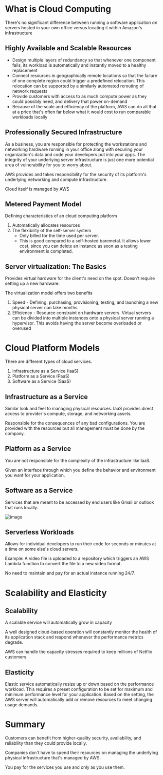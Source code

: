 # What is Cloud Computing
There's no significant difference between running a software application on servers hosted in your own office versus locating it within Amazon's infrastructure

## Highly Available and Scalable Resources
- Design multiple layers of redundancy so that whenever one component fails, its workload is automatically and instantly moved to a healthy replacement
- Connect resources in geographically remote locations so that the failure of one complete region could trigger a predefined relocation. This relocation can be supported by a similarly automated rerouting of network requests
- Provide customers with access to as much compute power as they could possibly need, and delivery that power on-demand
- Because of the scale and efficiency of the platform, AWS can do all that at a price that's often far below what it would cost to run comparable workloads locally

## Professionally Secured Infrastructure
As a business, you are responsible for protecting the workstations and networking hardware running in your office along with securing your organization's data and code your developers put into your apps. The integrity of your underlying server infrastructure is just one more potential area of vulnerability for you to worry about.

AWS provides and takes responsibility for the security of its platform's underlying networking and compute infrastructure.

Cloud itself is managed by AWS

## Metered Payment Model
Defining characteristics of an cloud computing platform
1. Automatically allocates resources
2. The flexibility of the self-server system
    - Only billed for the time used per server.
    - This is good compared to a self-hosted baremetal. It allows lower cost, since you can delete an instance as soon as a testing environment is completed.

## Server virtualization: The Basics
Provides virtual hardware for the client's need on the spot. Doesn't require setting up a new hardware.

The virtualization model offers two benefits
1. Speed - Defining, purchasing, provisioning, testing, and launching a new physical server can take months
2. Efficiency - Resource constraint on hardware servers. Virtual servers can be divided into multiple instances onto a physical server running a hypervisor. This avoids having the server become overloaded or overused

# Cloud Platform Models
There are different types of cloud services.
1. Infrastructure as a Service (IaaS)
2. Platform as a Service (PaaS)
3. Software as a Service (SaaS)

## Infrastructure as a Service
Similar look and feel to managing physical resources. IaaS provides direct access to provider's compute, storage, and networking assets.

Responsible for the consequences of any bad configurations. You are provided with the resources but all management must be done by the company.

## Platform as a Service
You are not responsible for the complexity of the infrastructure like IaaS.

Given an interface through which you define the behavior and environment you want for your application.

## Software as a Service
Services that are meant to be accessed by end users like Gmail or outlook that runs locally.

![image](https://github.com/dannymoon-dev/aws-cloud-pracititioner/raw/master/images/Fri_Sep_17_2021_1631912739147.png)

## Serverless Workloads
Allows for individual developers to run their code for seconds or minutes at a time on some else's cloud servers.

Example: A video file is uploaded to a repository which triggers an AWS Lambda function to convert the file to a new video format.

No need to maintain and pay for an actual instance running 24/7.

# Scalability and Elasticity

## Scalability
A scalable service will automatically grow in capacity

A well designed cloud-based operation will constantly monitor the health of its application stack and respond whenever the performance metrics degrade.

AWS can handle the capacity stresses required to keep millions of Netflix customers

## Elasticity
Elastic service automatically resize up or down based on the performance workload. This requires a preset configuration to be set for maximum and minimum performance level for your application. Based on the setting, the AWS server will automatically add or remove resources to meet changing usage demands.

# Summary
Customers can benefit from higher-quality security, availability, and reliability than they could provide locally.

Companies don't have to spend their resources on managing the underlying physical infrastructure that's managed by AWS.

You pay for the services you use and only as you use them.
